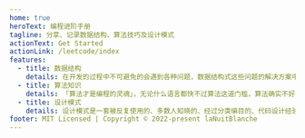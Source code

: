 ```yaml
---
home: true
heroText: 编程进阶手册
tagline: 分享、记录数据结构、算法技巧及设计模式
actionText: Get Started
actionLink: /leetcode/index
features:
  - title: 数据结构
    details: 在开发的过程中不可避免的会遇到各种问题，数据结构式这些问题的解决方案中不可或缺的一部分，选择合适的数据结构，可以明显的提升所写程序的性能.
  - title: 算法知识
    details: 「算法才是编程的灵魂」，无论什么语言都快不过算法这道门槛，算法确实不好学，但算法也是真必要.
  - title: 设计模式
    details: 设计模式是一套被反复使用的、多数人知晓的、经过分类编目的、代码设计经验的总结。使用设计模式是为了重用代码、让代码更容易被他人理解、保证代码可靠性。 
footer: MIT Licensed | Copyright © 2022-present laNuitBlanche
---
```


